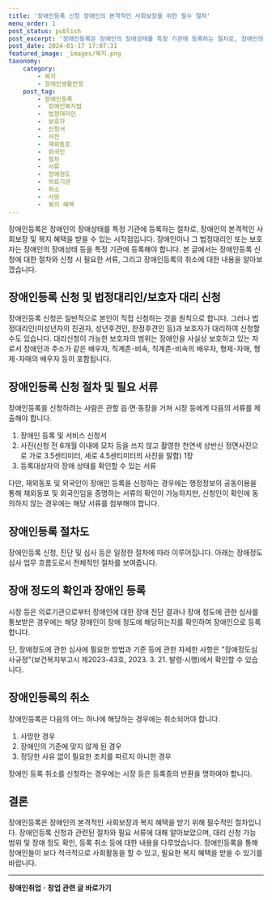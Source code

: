 ```yaml
---
title: '장애인등록 신청 장애인의 본격적인 사회보장을 위한 필수 절차'
menu_order: 1
post_status: publish
post_excerpt: '장애인등록은 장애인의 장애상태를 특정 기관에 등록하는 절차로, 장애인의 본격적인 사회보장 및 복지 혜택을 받을 수 있는 시작점입니다. 장애인이나 그 법정대리인 또는 보호자는 장애인의 장애상태 등을 특정 기관에 등록해야 합니다. 본 글에서는 장애인등록 신청에 대한 절차와 신청 시 필요한 서류, 그리고 장애인등록의 취소에 대한 내용을 알아보겠습니다.'
post_date: 2024-01-17 17:07:31
featured_image: _images/복지.png
taxonomy:
    category:
        - 복지
        - 장애인생활안정
    post_tag:
        - 장애인등록
        -  장애인복지법
        -  법정대리인
        -  보호자
        -  신청서
        -  사진
        -  재외동포
        -  외국인
        -  절차
        -  서류
        -  장애정도
        -  의료기관
        -  취소
        -  사망
        -  복지 혜택
---
```



장애인등록은 장애인의 장애상태를 특정 기관에 등록하는 절차로, 장애인의 본격적인 사회보장 및 복지 혜택을 받을 수 있는 시작점입니다. 장애인이나 그 법정대리인 또는 보호자는 장애인의 장애상태 등을 특정 기관에 등록해야 합니다. 본 글에서는 장애인등록 신청에 대한 절차와 신청 시 필요한 서류, 그리고 장애인등록의 취소에 대한 내용을 알아보겠습니다.

## 장애인등록 신청 및 법정대리인/보호자 대리 신청

장애인등록 신청은 일반적으로 본인이 직접 신청하는 것을 원칙으로 합니다. 그러나 법정대리인(미성년자의 친권자, 성년후견인, 한정후견인 등)과 보호자가 대리하여 신청할 수도 있습니다. 대리신청이 가능한 보호자의 범위는 장애인을 사실상 보호하고 있는 자로서 장애인과 주소가 같은 배우자, 직계존･비속, 직계존･비속의 배우자, 형제･자매, 형제･자매의 배우자 등이 포함됩니다.

## 장애인등록 신청 절차 및 필요 서류

장애인등록을 신청하려는 사람은 관할 읍·면·동장을 거쳐 시장 등에게 다음의 서류를 제출해야 합니다.

1. 장애인 등록 및 서비스 신청서
2. 사진(신청 전 6개월 이내에 모자 등을 쓰지 않고 촬영한 천연색 상반신 정면사진으로 가로 3.5센티미터, 세로 4.5센티미터의 사진을 말함) 1장
3. 등록대상자의 장애 상태를 확인할 수 있는 서류

다만, 재외동포 및 외국인이 장애인 등록을 신청하는 경우에는 행정정보의 공동이용을 통해 재외동포 및 외국인임을 증명하는 서류의 확인이 가능하지만, 신청인이 확인에 동의하지 않는 경우에는 해당 서류를 첨부해야 합니다.

## 장애인등록 절차도

장애인등록 신청, 진단 및 심사 등은 일정한 절차에 따라 이루어집니다. 아래는 장애정도심사 업무 흐름도로서 전체적인 절차를 보여줍니다.


## 장애 정도의 확인과 장애인 등록

시장 등은 의료기관으로부터 장애인에 대한 장애 진단 결과나 장애 정도에 관한 심사를 통보받은 경우에는 해당 장애인이 장애 정도에 해당하는지를 확인하여 장애인으로 등록합니다.

단, 장애정도에 관한 심사에 필요한 방법과 기준 등에 관한 자세한 사항은 "장애정도심사규정"(보건복지부고시 제2023-43호, 2023. 3. 21. 발령·시행)에서 확인할 수 있습니다.

## 장애인등록의 취소

장애인등록은 다음의 어느 하나에 해당하는 경우에는 취소되어야 합니다.

1. 사망한 경우
2. 장애인의 기준에 맞지 않게 된 경우
3. 정당한 사유 없이 필요한 조치를 따르지 아니한 경우

장애인 등록 취소를 신청하는 경우에는 시장 등은 등록증의 반환을 명하여야 합니다.

## 결론

장애인등록은 장애인의 본격적인 사회보장과 복지 혜택을 받기 위해 필수적인 절차입니다. 장애인등록 신청과 관련된 절차와 필요 서류에 대해 알아보았으며, 대리 신청 가능 범위 및 장애 정도 확인, 등록 취소 등에 대한 내용을 다루었습니다. 장애인등록을 통해 장애인들이 보다 적극적으로 사회활동을 할 수 있고, 필요한 복지 혜택을 받을 수 있기를 바랍니다.
<!-- wp:separator -->
<hr class="wp-block-separator has-alpha-channel-opacity"/>
<!-- /wp:separator -->

<!-- wp:group {"backgroundColor":"base","layout":{"type":"constrained"}} -->
<div class="wp-block-group has-base-background-color has-background"><!-- wp:paragraph {"align":"center","fontSize":"medium"} -->
<p class="has-text-align-center has-large-font-size"><strong>장애인취업ㆍ창업 관련 글 바로가기</strong></p>
<!-- /wp:paragraph -->


<!-- wp:latest-posts
{"categories":[{"id":12749,"count":19,"description":"","link":"https://uknowlaw.com/category/%ec%9e%a5%ec%95%a0%ec%9d%b8%ec%b7%a8%ec%97%85%e3%86%8d%ec%b0%bd%ec%97%85/","name":"장애인취업ㆍ창업","slug":"장애인취업ㆍ창업","taxonomy":"category","parent":0,"meta":[],"_links":{"self":[{"href":"https://uknowlaw.com/wp-json/wp/v2/categories/12749"}],"collection":[{"href":"https://uknowlaw.com/wp-json/wp/v2/categories"}],"about":[{"href":"https://uknowlaw.com/wp-json/wp/v2/taxonomies/category"}],"wp:post_type":[{"href":"https://uknowlaw.com/wp-json/wp/v2/posts?categories=12749"}],"curies":[{"name":"wp","href":"https://api.w.org/{rel}","templated":true}]}}],"postsToShow":100,"excerptLength":28,"postLayout":"grid","columns":2,"featuredImageAlign":"left","featuredImageSizeSlug":"large","fontSize":"small"} /--></div>
<!-- /wp:group -->